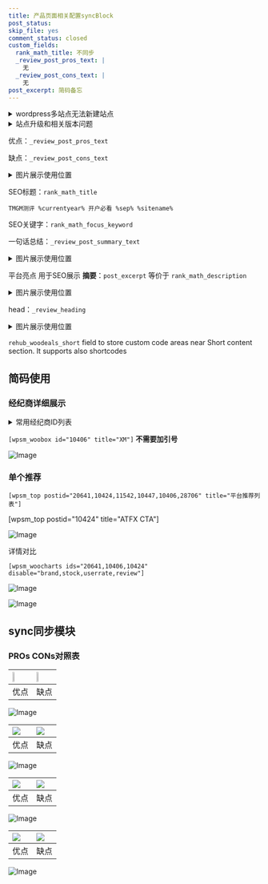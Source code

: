 ```yaml
---
title: 产品页面相关配置syncBlock
post_status: 
skip_file: yes
comment_status: closed
custom_fields:
  rank_math_title: 不同步
  _review_post_pros_text: |
    无
  _review_post_cons_text: |
    无
post_excerpt: 简码备忘
---
```

<details><summary>wordpress多站点无法新建站点</summary>

<li>和报错需要清理cookies一样的原因</li>
<li>wp-config.php里面<code>define( 'SUBDOMAIN_INSTALL', false );//子域名安装</code></li>
<li>新建子站点是用<code>define( 'SUBDOMAIN_INSTALL', true);//子域名安装</code> 完成以后，改成<code>false</code></li>
</details>

<details><summary>站点升级和相关版本问题</summary>

<p>wordpress：5.9.9
woocommerce：7.5.1
出现问题的地方：主题选项里面>><strong>Product layout >>compact style</strong></p>
<p>如何出现没有用过的字段 导致无法保存。先导出配置 然后进行修改，后面再次恢复即可。</p>
<p>出现部分字段无法显示时，需要返回默认布局后，对产品进行保存就好了。</p>
<p></p>
</details>

优点：`_review_post_pros_text`

缺点：`_review_post_cons_text`

<details><summary>图片展示使用位置</summary>

<img src="https://prod-files-secure.s3.us-west-2.amazonaws.com/39ed1227-6d7d-4570-be36-9ccd4a2c4241/f51d3d83-55d4-4bdf-9604-f37ec77ab556/Untitled.png?X-Amz-Algorithm=AWS4-HMAC-SHA256&X-Amz-Content-Sha256=UNSIGNED-PAYLOAD&X-Amz-Credential=ASIAZI2LB466UOZI6JFT%2F20250410%2Fus-west-2%2Fs3%2Faws4_request&X-Amz-Date=20250410T105521Z&X-Amz-Expires=3600&X-Amz-Security-Token=IQoJb3JpZ2luX2VjECsaCXVzLXdlc3QtMiJHMEUCIQCgByliLezkRT3XenwxWpDZ1OBD5i02WzWAPsjKY7wj9wIgHgpan6NjTEvyG0wfHjUpVrwRyi%2FoB2mkPpDmVsb0GQEqiAQIpP%2F%2F%2F%2F%2F%2F%2F%2F%2F%2FARAAGgw2Mzc0MjMxODM4MDUiDHMtg4F9Ws6BXdtL8CrcAzxpDyr5cnfayyDLdlcSgIcrwP0jI3wpoldYtRrljB3pIbHmPuHaczE3mOM%2BS91b1yxw1lI52YO9TmLHrYOqz8T7PjgVARTKX2hTxcd7bAAXvjvVrS9jb9OiRd7zTPyVeJ%2FthIhY4hnIigSATm6xp9Ru6kCyvbABKorJyBBiLUQXxyvVk92z4JExkcwLgzBgL52ubBPVdix%2FMGXY4vZ3SL%2Ftyj5tGgUvrgvqhc7ETK%2Bc5VPKAQAKz5QcrhG%2FrdPoMXD2KLZJqVQ6QgxD6CZDwfpYpN34rXY80FiWfD2bKN650NzwFZVevZMem%2FdbTxTLDivgKyVDTHbCCyRd3fKOi3ADA0%2Bfx1uGpPQL4QSqQ1Ig0p8S%2FW3fqOIt4y5BckFPP4VUOuQ7iQ1cUxMKXqhSjAfyl5G0vS3Hadsf5nV4CBTNuXei%2BG2F17txMfYbMIdFMFLuO86xZNygSSbuaxCg0rcp4fquAbxyVkT%2BOOG%2BeZt1mXiLxv5DJoxQdFF4v56AtWJmkBEiowiD6JEorP9scFQ69E6p2F8t7YE92NJ2OdG5ShturbkzWwve5qhCo3HZpfXlU5ztMNJuSbugkwyvgSUxgBRdmDsM5itVv0GMh%2FvuESWgSbZh1MxL1l1NMJW83r8GOqUBGm%2FnVVzYpzoM3ETuqctvUfnfZwFRnB%2F629%2FywMN5cwfM0Ep7Mflcx%2FmPcLIkTLUrpQ0lCMqkQKt3Dspi2WKpfJB077JvJIW4YzFPEiSywQUb0iI8JHfEyDx2u%2F%2B1iGRO5s8RZdw%2FB7VP2GKofF1HTtMGis7Ea9la0wkZDQJP9MVz1F7GLUH07jNNZuIPoM3whPxT8T4dWLaMfV9mrg7eUrUDZtCH&X-Amz-Signature=adf327be32b1b4906c35d6d46e530f9404c184ca33127508117504c4fabdc492&X-Amz-SignedHeaders=host&x-id=GetObject" alt="Image">
</details>

SEO标题：`rank_math_title`

`TMGM测评 %currentyear% 开户必看 %sep% %sitename%`

SEO关键字：`rank_math_focus_keyword`

一句话总结：`_review_post_summary_text`

<details><summary>图片展示使用位置</summary>

<img src="https://prod-files-secure.s3.us-west-2.amazonaws.com/39ed1227-6d7d-4570-be36-9ccd4a2c4241/4b96a922-296c-4f4e-8630-d1c870cbce01/Untitled.png?X-Amz-Algorithm=AWS4-HMAC-SHA256&X-Amz-Content-Sha256=UNSIGNED-PAYLOAD&X-Amz-Credential=ASIAZI2LB4666G7P44NA%2F20250410%2Fus-west-2%2Fs3%2Faws4_request&X-Amz-Date=20250410T105522Z&X-Amz-Expires=3600&X-Amz-Security-Token=IQoJb3JpZ2luX2VjECsaCXVzLXdlc3QtMiJHMEUCIQCd9fgV6VjJpYVx2PYSm9P%2BMX5B%2FNgnQiG7QzOe2F9aAAIgDr0ZW1l%2BIKbcZhMkjE%2BAlCpz3ojoPsEKzbMq4FeUIzYqiAQIpP%2F%2F%2F%2F%2F%2F%2F%2F%2F%2FARAAGgw2Mzc0MjMxODM4MDUiDI2gvBIvKwKXtbU4NSrcA21TSEMyqPXDBg0N6TvtdaSoC6mi7Agb46fnzmsioCzizRTaD5xp6jXm0%2BxGGb05gCVn9tKsnin4d5zEOlT20efiByTVGdg1hlj%2F91jKo%2BqGe39xHrMFAHySqv69SgYeYRAUB%2Boigd66GTVoAjMNHpqRGFp99A%2FiAL01E7mg5o339f5%2BQsSmrjGzKIpvyXNqLeVfJC0HR%2FrFz9MAXcQyFfX%2BnVUuqgvoDVxTm3YFs0D9OWW0NpX39uhXL04cGVqC%2FhB2BpM%2Bbp5fWZvWKAapU%2F84dQI1hkN%2FMexDDmtt5kWEZsyp5dSXdQOTGLl8pMm5hDc5Qgjg%2FsOQVu4NrWxUsNIE8Sw2CEg3rQflOWD2jL6878%2BcJkIZearLxbsiN53mr1hP%2Brk9lBD5M7Su0x9aXRqZFUOeu3ICxbOk4ots0rrZ8Jdon5WCbiberQjgOeRapO55x1L8Rh3UvOamELpXk99K7BLjtnfeiuL%2FBm058Ngk20qa3fW4WNhhaKhrx9V9bwepEpqJpMi%2F6c2OgLkCle40huwL0ckEpulrn1pGH3xHPDv2TX6ZCu3Qxral9uinMqPAZf5oaGUOvQvZ2zcb9sIdb5coVAbz%2FE3x3nxH7hpNQRIi9OTYNOMvs%2FOKMP673r8GOqUBYstP9IhKrCmhMYhuWDCwpQ%2F5DeL6eTloK1pqgKOpvJidEIcwQqufejtVdkm6iZrzJSh0Xml%2F8Vh5n6hW%2FVWUV9UmqcGJqxqxYsvt1yckxsRlzmZm0RFvtmlHfN9w%2BiDQ%2FzUnJnqtBMA59v68c6UKrvPtPmkqds4cKNVHoB8ojHG7ayKIfuGwg%2Bw8aQefFg6WVI%2BvusmajJmF%2BGKnOCojCvNFE723&X-Amz-Signature=cd7d6a46afa3836988989ca5b294040fd6ef7cecd8eda37a33f2e31b917b9ac7&X-Amz-SignedHeaders=host&x-id=GetObject" alt="Image">
</details>

平台亮点 用于SEO展示 **摘要**：`post_excerpt`  等价于 `rank_math_description`

<details><summary>图片展示使用位置</summary>

<img src="https://prod-files-secure.s3.us-west-2.amazonaws.com/39ed1227-6d7d-4570-be36-9ccd4a2c4241/1ee11f63-b60a-4dfe-a7a7-d58ff23b5d88/Untitled.png?X-Amz-Algorithm=AWS4-HMAC-SHA256&X-Amz-Content-Sha256=UNSIGNED-PAYLOAD&X-Amz-Credential=ASIAZI2LB466TQ3Y6YKF%2F20250410%2Fus-west-2%2Fs3%2Faws4_request&X-Amz-Date=20250410T105523Z&X-Amz-Expires=3600&X-Amz-Security-Token=IQoJb3JpZ2luX2VjECsaCXVzLXdlc3QtMiJHMEUCIQDZ1ig0tB4kP4aGSnJW3%2Bl880Yjzf2V88ShDDg3cyqN2AIgV%2FcGCaSG8XhMbKKWiJ2nSzwCXphdk0tMW7bVbAwW8tcqiAQIpP%2F%2F%2F%2F%2F%2F%2F%2F%2F%2FARAAGgw2Mzc0MjMxODM4MDUiDCgkAFITFcvQwiBnGircA0pSOWC%2Bl0aJ5Fl0jMShTwt50uirwfZRfyrw1pqSFrGqNjLRhGupvz5eqbfH78WcBdtDTnjy%2FMg5KNqjfsnkyNB77yod%2FO2AQBelLSTCihWFao0Lm042W%2FRuRPH6IDiAJ8fBU0637inB7YFrL51G0buFNDbgQ8k4Jo0dSlF%2Brk9O9Ks0FPCis7yOSf3h7nCXZiATg6hskn8Ou2ryoOxeJveuj7UJow%2F0rGPUJHN39023F8kd1VWk5CABTzfOVI4YUQIrKQlhx0f%2BCoYLzc%2FydAgCqsNrSDawWqzVvcC1hahSz6bBYHh0LV%2BV9L%2FOCgWR8cuBdYgeu12RgjM6%2Bp15IbaDCSVLIANEoouCEDfY89i85hIaFlreAKw9qSvDRsc1kvd2ON00KxmINs9QH5uKsTjdSSsa9%2FzDqF2Ddcob2THeLBTMP7mnZ3HD505xyWhty3kj0qMzLJhwPpIPp4CokY9LhDtwdpctCKnaCXsbq05p8kZFdSHgBEcXPdbD38yhT1QV9aIA%2BpIEC0LIN4tu1sf6fi6Wd4EyIsj9KVd95C2JIWJenNVSeuMRNcyf4Ft7LL%2B9JM8l%2B%2B3LsMQbS%2FtTTdCRnXbKnUsRMWNh%2FnLZVOzN84Sfhv6gxG3YBDp0MOG83r8GOqUBKFJI0LEAIfd91wBt3bP1ik%2FzVyRiEtjNCuNecg9%2BoWi2H5RREaSDfdK5ucMwcvCEeMZ%2BcOxgymjIGNygoQv3OnuvUgGOabgfTMdYu12PjbouQgjEoDEl5ySGUcDz658hLfkYaEsQkIv9dInnqGti2DaL%2Bihx927idkaiYJ7Cyb8pQEryymT5oZfWzJ1LB8izVaB47S5FOjkICMqJO6y%2BvHrrW5BI&X-Amz-Signature=16d8a5feab1fb0aa893b28a6a1f68bf7ac9b6d8492f750e580cbb3663780ced2&X-Amz-SignedHeaders=host&x-id=GetObject" alt="Image">
<img src="https://prod-files-secure.s3.us-west-2.amazonaws.com/39ed1227-6d7d-4570-be36-9ccd4a2c4241/ad4118b5-78d8-4fbe-801e-3b29b5d99c01/Untitled.png?X-Amz-Algorithm=AWS4-HMAC-SHA256&X-Amz-Content-Sha256=UNSIGNED-PAYLOAD&X-Amz-Credential=ASIAZI2LB466TQ3Y6YKF%2F20250410%2Fus-west-2%2Fs3%2Faws4_request&X-Amz-Date=20250410T105523Z&X-Amz-Expires=3600&X-Amz-Security-Token=IQoJb3JpZ2luX2VjECsaCXVzLXdlc3QtMiJHMEUCIQDZ1ig0tB4kP4aGSnJW3%2Bl880Yjzf2V88ShDDg3cyqN2AIgV%2FcGCaSG8XhMbKKWiJ2nSzwCXphdk0tMW7bVbAwW8tcqiAQIpP%2F%2F%2F%2F%2F%2F%2F%2F%2F%2FARAAGgw2Mzc0MjMxODM4MDUiDCgkAFITFcvQwiBnGircA0pSOWC%2Bl0aJ5Fl0jMShTwt50uirwfZRfyrw1pqSFrGqNjLRhGupvz5eqbfH78WcBdtDTnjy%2FMg5KNqjfsnkyNB77yod%2FO2AQBelLSTCihWFao0Lm042W%2FRuRPH6IDiAJ8fBU0637inB7YFrL51G0buFNDbgQ8k4Jo0dSlF%2Brk9O9Ks0FPCis7yOSf3h7nCXZiATg6hskn8Ou2ryoOxeJveuj7UJow%2F0rGPUJHN39023F8kd1VWk5CABTzfOVI4YUQIrKQlhx0f%2BCoYLzc%2FydAgCqsNrSDawWqzVvcC1hahSz6bBYHh0LV%2BV9L%2FOCgWR8cuBdYgeu12RgjM6%2Bp15IbaDCSVLIANEoouCEDfY89i85hIaFlreAKw9qSvDRsc1kvd2ON00KxmINs9QH5uKsTjdSSsa9%2FzDqF2Ddcob2THeLBTMP7mnZ3HD505xyWhty3kj0qMzLJhwPpIPp4CokY9LhDtwdpctCKnaCXsbq05p8kZFdSHgBEcXPdbD38yhT1QV9aIA%2BpIEC0LIN4tu1sf6fi6Wd4EyIsj9KVd95C2JIWJenNVSeuMRNcyf4Ft7LL%2B9JM8l%2B%2B3LsMQbS%2FtTTdCRnXbKnUsRMWNh%2FnLZVOzN84Sfhv6gxG3YBDp0MOG83r8GOqUBKFJI0LEAIfd91wBt3bP1ik%2FzVyRiEtjNCuNecg9%2BoWi2H5RREaSDfdK5ucMwcvCEeMZ%2BcOxgymjIGNygoQv3OnuvUgGOabgfTMdYu12PjbouQgjEoDEl5ySGUcDz658hLfkYaEsQkIv9dInnqGti2DaL%2Bihx927idkaiYJ7Cyb8pQEryymT5oZfWzJ1LB8izVaB47S5FOjkICMqJO6y%2BvHrrW5BI&X-Amz-Signature=04b4ff9d9c3c6ef8ce6fd13367292d26cf9875b4f1f8e84a9ed80a3c118a289b&X-Amz-SignedHeaders=host&x-id=GetObject" alt="Image">
<img src="https://prod-files-secure.s3.us-west-2.amazonaws.com/39ed1227-6d7d-4570-be36-9ccd4a2c4241/a38cf7c9-a79c-4b64-9e94-13589fe0758b/Untitled.png?X-Amz-Algorithm=AWS4-HMAC-SHA256&X-Amz-Content-Sha256=UNSIGNED-PAYLOAD&X-Amz-Credential=ASIAZI2LB466TQ3Y6YKF%2F20250410%2Fus-west-2%2Fs3%2Faws4_request&X-Amz-Date=20250410T105523Z&X-Amz-Expires=3600&X-Amz-Security-Token=IQoJb3JpZ2luX2VjECsaCXVzLXdlc3QtMiJHMEUCIQDZ1ig0tB4kP4aGSnJW3%2Bl880Yjzf2V88ShDDg3cyqN2AIgV%2FcGCaSG8XhMbKKWiJ2nSzwCXphdk0tMW7bVbAwW8tcqiAQIpP%2F%2F%2F%2F%2F%2F%2F%2F%2F%2FARAAGgw2Mzc0MjMxODM4MDUiDCgkAFITFcvQwiBnGircA0pSOWC%2Bl0aJ5Fl0jMShTwt50uirwfZRfyrw1pqSFrGqNjLRhGupvz5eqbfH78WcBdtDTnjy%2FMg5KNqjfsnkyNB77yod%2FO2AQBelLSTCihWFao0Lm042W%2FRuRPH6IDiAJ8fBU0637inB7YFrL51G0buFNDbgQ8k4Jo0dSlF%2Brk9O9Ks0FPCis7yOSf3h7nCXZiATg6hskn8Ou2ryoOxeJveuj7UJow%2F0rGPUJHN39023F8kd1VWk5CABTzfOVI4YUQIrKQlhx0f%2BCoYLzc%2FydAgCqsNrSDawWqzVvcC1hahSz6bBYHh0LV%2BV9L%2FOCgWR8cuBdYgeu12RgjM6%2Bp15IbaDCSVLIANEoouCEDfY89i85hIaFlreAKw9qSvDRsc1kvd2ON00KxmINs9QH5uKsTjdSSsa9%2FzDqF2Ddcob2THeLBTMP7mnZ3HD505xyWhty3kj0qMzLJhwPpIPp4CokY9LhDtwdpctCKnaCXsbq05p8kZFdSHgBEcXPdbD38yhT1QV9aIA%2BpIEC0LIN4tu1sf6fi6Wd4EyIsj9KVd95C2JIWJenNVSeuMRNcyf4Ft7LL%2B9JM8l%2B%2B3LsMQbS%2FtTTdCRnXbKnUsRMWNh%2FnLZVOzN84Sfhv6gxG3YBDp0MOG83r8GOqUBKFJI0LEAIfd91wBt3bP1ik%2FzVyRiEtjNCuNecg9%2BoWi2H5RREaSDfdK5ucMwcvCEeMZ%2BcOxgymjIGNygoQv3OnuvUgGOabgfTMdYu12PjbouQgjEoDEl5ySGUcDz658hLfkYaEsQkIv9dInnqGti2DaL%2Bihx927idkaiYJ7Cyb8pQEryymT5oZfWzJ1LB8izVaB47S5FOjkICMqJO6y%2BvHrrW5BI&X-Amz-Signature=22971f5077c2e52b4f046bcc6f270effbebe76eefe94c6422526655c9d5a4dcf&X-Amz-SignedHeaders=host&x-id=GetObject" alt="Image">
<img src="https://prod-files-secure.s3.us-west-2.amazonaws.com/39ed1227-6d7d-4570-be36-9ccd4a2c4241/7da6fc1e-d2ac-42ae-8c75-cb5749aa18f6/Untitled.png?X-Amz-Algorithm=AWS4-HMAC-SHA256&X-Amz-Content-Sha256=UNSIGNED-PAYLOAD&X-Amz-Credential=ASIAZI2LB466TQ3Y6YKF%2F20250410%2Fus-west-2%2Fs3%2Faws4_request&X-Amz-Date=20250410T105523Z&X-Amz-Expires=3600&X-Amz-Security-Token=IQoJb3JpZ2luX2VjECsaCXVzLXdlc3QtMiJHMEUCIQDZ1ig0tB4kP4aGSnJW3%2Bl880Yjzf2V88ShDDg3cyqN2AIgV%2FcGCaSG8XhMbKKWiJ2nSzwCXphdk0tMW7bVbAwW8tcqiAQIpP%2F%2F%2F%2F%2F%2F%2F%2F%2F%2FARAAGgw2Mzc0MjMxODM4MDUiDCgkAFITFcvQwiBnGircA0pSOWC%2Bl0aJ5Fl0jMShTwt50uirwfZRfyrw1pqSFrGqNjLRhGupvz5eqbfH78WcBdtDTnjy%2FMg5KNqjfsnkyNB77yod%2FO2AQBelLSTCihWFao0Lm042W%2FRuRPH6IDiAJ8fBU0637inB7YFrL51G0buFNDbgQ8k4Jo0dSlF%2Brk9O9Ks0FPCis7yOSf3h7nCXZiATg6hskn8Ou2ryoOxeJveuj7UJow%2F0rGPUJHN39023F8kd1VWk5CABTzfOVI4YUQIrKQlhx0f%2BCoYLzc%2FydAgCqsNrSDawWqzVvcC1hahSz6bBYHh0LV%2BV9L%2FOCgWR8cuBdYgeu12RgjM6%2Bp15IbaDCSVLIANEoouCEDfY89i85hIaFlreAKw9qSvDRsc1kvd2ON00KxmINs9QH5uKsTjdSSsa9%2FzDqF2Ddcob2THeLBTMP7mnZ3HD505xyWhty3kj0qMzLJhwPpIPp4CokY9LhDtwdpctCKnaCXsbq05p8kZFdSHgBEcXPdbD38yhT1QV9aIA%2BpIEC0LIN4tu1sf6fi6Wd4EyIsj9KVd95C2JIWJenNVSeuMRNcyf4Ft7LL%2B9JM8l%2B%2B3LsMQbS%2FtTTdCRnXbKnUsRMWNh%2FnLZVOzN84Sfhv6gxG3YBDp0MOG83r8GOqUBKFJI0LEAIfd91wBt3bP1ik%2FzVyRiEtjNCuNecg9%2BoWi2H5RREaSDfdK5ucMwcvCEeMZ%2BcOxgymjIGNygoQv3OnuvUgGOabgfTMdYu12PjbouQgjEoDEl5ySGUcDz658hLfkYaEsQkIv9dInnqGti2DaL%2Bihx927idkaiYJ7Cyb8pQEryymT5oZfWzJ1LB8izVaB47S5FOjkICMqJO6y%2BvHrrW5BI&X-Amz-Signature=9adb0dcf4c4cd3c61486013b4ea55e87e23b79f4b6cded9cb2e189199f88618a&X-Amz-SignedHeaders=host&x-id=GetObject" alt="Image">
<img src="https://prod-files-secure.s3.us-west-2.amazonaws.com/39ed1227-6d7d-4570-be36-9ccd4a2c4241/7e97f40a-eaee-47f5-b2f9-475f96808fa7/Untitled.png?X-Amz-Algorithm=AWS4-HMAC-SHA256&X-Amz-Content-Sha256=UNSIGNED-PAYLOAD&X-Amz-Credential=ASIAZI2LB466TQ3Y6YKF%2F20250410%2Fus-west-2%2Fs3%2Faws4_request&X-Amz-Date=20250410T105523Z&X-Amz-Expires=3600&X-Amz-Security-Token=IQoJb3JpZ2luX2VjECsaCXVzLXdlc3QtMiJHMEUCIQDZ1ig0tB4kP4aGSnJW3%2Bl880Yjzf2V88ShDDg3cyqN2AIgV%2FcGCaSG8XhMbKKWiJ2nSzwCXphdk0tMW7bVbAwW8tcqiAQIpP%2F%2F%2F%2F%2F%2F%2F%2F%2F%2FARAAGgw2Mzc0MjMxODM4MDUiDCgkAFITFcvQwiBnGircA0pSOWC%2Bl0aJ5Fl0jMShTwt50uirwfZRfyrw1pqSFrGqNjLRhGupvz5eqbfH78WcBdtDTnjy%2FMg5KNqjfsnkyNB77yod%2FO2AQBelLSTCihWFao0Lm042W%2FRuRPH6IDiAJ8fBU0637inB7YFrL51G0buFNDbgQ8k4Jo0dSlF%2Brk9O9Ks0FPCis7yOSf3h7nCXZiATg6hskn8Ou2ryoOxeJveuj7UJow%2F0rGPUJHN39023F8kd1VWk5CABTzfOVI4YUQIrKQlhx0f%2BCoYLzc%2FydAgCqsNrSDawWqzVvcC1hahSz6bBYHh0LV%2BV9L%2FOCgWR8cuBdYgeu12RgjM6%2Bp15IbaDCSVLIANEoouCEDfY89i85hIaFlreAKw9qSvDRsc1kvd2ON00KxmINs9QH5uKsTjdSSsa9%2FzDqF2Ddcob2THeLBTMP7mnZ3HD505xyWhty3kj0qMzLJhwPpIPp4CokY9LhDtwdpctCKnaCXsbq05p8kZFdSHgBEcXPdbD38yhT1QV9aIA%2BpIEC0LIN4tu1sf6fi6Wd4EyIsj9KVd95C2JIWJenNVSeuMRNcyf4Ft7LL%2B9JM8l%2B%2B3LsMQbS%2FtTTdCRnXbKnUsRMWNh%2FnLZVOzN84Sfhv6gxG3YBDp0MOG83r8GOqUBKFJI0LEAIfd91wBt3bP1ik%2FzVyRiEtjNCuNecg9%2BoWi2H5RREaSDfdK5ucMwcvCEeMZ%2BcOxgymjIGNygoQv3OnuvUgGOabgfTMdYu12PjbouQgjEoDEl5ySGUcDz658hLfkYaEsQkIv9dInnqGti2DaL%2Bihx927idkaiYJ7Cyb8pQEryymT5oZfWzJ1LB8izVaB47S5FOjkICMqJO6y%2BvHrrW5BI&X-Amz-Signature=000d481b97b95919a75a10dded32fef04a6484c4a10f59b66c3cb33f7e830a86&X-Amz-SignedHeaders=host&x-id=GetObject" alt="Image">
</details>

head：`_review_heading`

<details><summary>图片展示使用位置</summary>

<img src="https://prod-files-secure.s3.us-west-2.amazonaws.com/39ed1227-6d7d-4570-be36-9ccd4a2c4241/3a4650ad-9887-415c-889a-edd51fa54f27/Untitled.png?X-Amz-Algorithm=AWS4-HMAC-SHA256&X-Amz-Content-Sha256=UNSIGNED-PAYLOAD&X-Amz-Credential=ASIAZI2LB4664GNIIYDM%2F20250410%2Fus-west-2%2Fs3%2Faws4_request&X-Amz-Date=20250410T105526Z&X-Amz-Expires=3600&X-Amz-Security-Token=IQoJb3JpZ2luX2VjECsaCXVzLXdlc3QtMiJIMEYCIQDyaaaMhgX4s%2BFEEdLBWecLbo2Mo32IO7B3ikd3vm9ITwIhAK51d2JFsKSXsjzPsaEqtyW0X3O4lArfvCd6u8GEqUIBKogECKT%2F%2F%2F%2F%2F%2F%2F%2F%2F%2FwEQABoMNjM3NDIzMTgzODA1Igy0XiDujDPqnyYN%2FsMq3AOy8B0TSsxPOatuP2keV5gGCiy3cOQgLPlft6TioB17rtrs5zSNw1fG4tjM83%2FT6D8v84k2EhKhq8fjjn2U0m7WKmVXS6i2cDJKImF76eeBCk3MZAJyUOsSJTDl0OYQWzO0FYqTmzsodaezcbTl4lmQ3ty3ddfAWco3Ks%2F3YOGSHeZcA8Y7%2FvKWyQIz90c75AEA919KwqczNAVMpF%2FIBCO1DrNswtPNIeReA3X1RA63U%2BJP4jhmrRkyHtvY7zUkuKXh5Nwx0z8J0oKtPdj2SxPClxfrvHY9TQkvWr4wDm7mdk0KJlphJnK%2F3OP6MCP%2BhAGYaAmenTe5D5ljSxxNpkVHmA9w5AZgyPy7UJWbfVLVCTZ6m1V5QuV3VCLvfBaGMI8c2VXFi%2B3vRYzHeVmI8xzDGX%2Ft3rcw%2Fcso3dyZjNi44kCWraPruBcnmJxLCtmGCXcyoLO%2FRDM%2BwEI2zQqsGpwcmc%2BLkSnsdm2w35Hkf0sXXmImDUlquY3FeW%2FpkV21dHOMQmjO%2BF%2BCz9yrqys5%2F3n3zuAB2lzEYL8YyaqAjN2XPb36d5NZyVtAqbMgJG%2FdJsS8XgowpN8%2F3ObDktclhd9%2F0IfT6HxOqyYMa77um9i8fQ33n9sUg8JspM6eIzCSvN6%2FBjqkAWBYA7Q5aqyb96X3ZCkgHCyruH8zWeZfHfRNTH%2B8%2FpABcenKYpvC6EtUep3%2FcMvBGc5qpO039yAPOSHkPburtJEQnXQMnY3zGSgpu%2FwAYnDBa01umSZ7W0qXrr74voL%2B9C0Kr5HNMRQoEwhEeBuJKNGilTaB%2BLJWCZNW%2BQLl6AnUVR2QsojTVL03Mnabi1iqjwEKJtA3YQDbvB09d3qo0cmWO0do&X-Amz-Signature=3032907e72a51c0ca1641e81e31bc631a8c9a1f712a068c88572da81549d4f1f&X-Amz-SignedHeaders=host&x-id=GetObject" alt="Image">
</details>

`rehub_woodeals_short`	field to store custom code areas near Short content section. It supports also shortcodes



## 简码使用

### 经纪商详细展示

<details><summary>常用经纪商ID列表</summary>

<pre><code class="php">嘉盛 ===> 20641  [wpsm_woobox id="20641" title="嘉盛"]
易信easymarkets ===> 11542  [wpsm_woobox id="11542" title="易信easymarkets"]
ATFX外汇 ===> 10424  [wpsm_woobox id="10424" title="ATFX"]
XM ===> 10406  [wpsm_woobox id="10406" title="XM"]
TMGM ===> 29622  [wpsm_woobox id="29622" title="TMGM"]
HYCM ===> 10447  [wpsm_woobox id="10447" title="HYCM"]
fpmarkets澳福外汇 ===> 20639  [wpsm_woobox id="20639" title="fpmarkets澳福外汇"]</code></pre>
</details>

`[wpsm_woobox id="10406" title="XM"]` **不需要加引号**

![Image](https://prod-files-secure.s3.us-west-2.amazonaws.com/39ed1227-6d7d-4570-be36-9ccd4a2c4241/4f898f9d-0fa7-4e43-acd3-ac6bc7be575a/Untitled.png?X-Amz-Algorithm=AWS4-HMAC-SHA256&X-Amz-Content-Sha256=UNSIGNED-PAYLOAD&X-Amz-Credential=ASIAZI2LB466WOIPHO7A%2F20250410%2Fus-west-2%2Fs3%2Faws4_request&X-Amz-Date=20250410T105520Z&X-Amz-Expires=3600&X-Amz-Security-Token=IQoJb3JpZ2luX2VjECsaCXVzLXdlc3QtMiJHMEUCIBEJ%2BEG0GheGMfcZFBmQZRiliJhQd60PPZ2JIIOzCQi0AiEAmYSy%2FI48XJvOePZAAx7AyxqJBDhGYP2xNSinGO779WwqiAQIpP%2F%2F%2F%2F%2F%2F%2F%2F%2F%2FARAAGgw2Mzc0MjMxODM4MDUiDBGvDkvyQw8%2BNvC%2BeCrcAzAXdpHIpOcq6R3pai28AAGy1dCZyPLS3%2BgcQMUH4P42M3V%2F6vyAeHGL3Wujrm1hJP5%2Bj4yOqV6rD6CcBZ%2FDM9H%2BCpXjXVGd%2Bg2zB2KMwehgyXdqvXy7OIu8Bk0T%2BkDQ7MGJMKhXWrz61wjkkduiI%2Fig52ccwT7sxg22u4dXFTahAg3%2BXhn58pGpp2gNd1Ph97o0NsHn0Ebq1Q8Dtd8bKDqBA4HwgFlajw5Jc4uplBtq3dKliOSAzWCUqXkWheK5I9ErbbP2JKQO9GNQIMLh9iLaIEVSuzt1ky05WSpI26TTsv3PQyTC8h%2FTBG0eR2CQYiZILlfD14GJ8jmHN9JtJck%2FP%2FOC5ffZdVKwmyq%2FP9vxXOa7m%2BK5jAw6JFS84t0HVz2QZPNh7zaS4cXA64HzmMFK8OS705b5Ge1WsqYTy%2B1FsExQOueFV0ffBN2MuLLMdC5rojWt9dMGBRZHl3JTVpHOag1eHfbVgiYlofhNHQVtN7ppi3w3SZL7q3fTNdPJ0FtAwrVPDdnZ8tD94JtTL%2FHHaFsGcELVn9DsH8psdY6m1ulKKm98GapT2N8DQxSHbnnB2sihDxsodSpqFid%2BgRmcEvJlKL5L19t7CcijS5zVkYnSoky6ws%2FKSlAeMJK83r8GOqUBt1VEGfjngYyzE9BdDO%2BbPYOx9ivwff4dLrmMFAQjwil3NaF9oI334a8w3MqCgfykdyWx%2BtKD9Ie4BhcWYb9ASUgRQ7T4pxu7%2B6HEBCT3yDbwib%2BLI6C9ZuiXYf0D6LXWk9P%2BdvNH3p8ki3EL8VHqOKcySdE2ZeBEGhg8mLfOQpwYLUBPBZRwcoI3LnLJU6p5VhoZTgw1VEZlP9Uk9b6FTNUyQJX8&X-Amz-Signature=c9fd7235ecba5026b1e5acfce1eb94e1ddd0060c036b4ca7049ac60a28e56861&X-Amz-SignedHeaders=host&x-id=GetObject)

### 单个推荐
`[wpsm_top postid="20641,10424,11542,10447,10406,28706" title="平台推荐列表"]`

[wpsm_top postid="10424" title="ATFX CTA"]

![Image](https://prod-files-secure.s3.us-west-2.amazonaws.com/39ed1227-6d7d-4570-be36-9ccd4a2c4241/5ac620dc-51a8-48b6-b55d-91f47299193c/Untitled.png?X-Amz-Algorithm=AWS4-HMAC-SHA256&X-Amz-Content-Sha256=UNSIGNED-PAYLOAD&X-Amz-Credential=ASIAZI2LB466WOIPHO7A%2F20250410%2Fus-west-2%2Fs3%2Faws4_request&X-Amz-Date=20250410T105520Z&X-Amz-Expires=3600&X-Amz-Security-Token=IQoJb3JpZ2luX2VjECsaCXVzLXdlc3QtMiJHMEUCIBEJ%2BEG0GheGMfcZFBmQZRiliJhQd60PPZ2JIIOzCQi0AiEAmYSy%2FI48XJvOePZAAx7AyxqJBDhGYP2xNSinGO779WwqiAQIpP%2F%2F%2F%2F%2F%2F%2F%2F%2F%2FARAAGgw2Mzc0MjMxODM4MDUiDBGvDkvyQw8%2BNvC%2BeCrcAzAXdpHIpOcq6R3pai28AAGy1dCZyPLS3%2BgcQMUH4P42M3V%2F6vyAeHGL3Wujrm1hJP5%2Bj4yOqV6rD6CcBZ%2FDM9H%2BCpXjXVGd%2Bg2zB2KMwehgyXdqvXy7OIu8Bk0T%2BkDQ7MGJMKhXWrz61wjkkduiI%2Fig52ccwT7sxg22u4dXFTahAg3%2BXhn58pGpp2gNd1Ph97o0NsHn0Ebq1Q8Dtd8bKDqBA4HwgFlajw5Jc4uplBtq3dKliOSAzWCUqXkWheK5I9ErbbP2JKQO9GNQIMLh9iLaIEVSuzt1ky05WSpI26TTsv3PQyTC8h%2FTBG0eR2CQYiZILlfD14GJ8jmHN9JtJck%2FP%2FOC5ffZdVKwmyq%2FP9vxXOa7m%2BK5jAw6JFS84t0HVz2QZPNh7zaS4cXA64HzmMFK8OS705b5Ge1WsqYTy%2B1FsExQOueFV0ffBN2MuLLMdC5rojWt9dMGBRZHl3JTVpHOag1eHfbVgiYlofhNHQVtN7ppi3w3SZL7q3fTNdPJ0FtAwrVPDdnZ8tD94JtTL%2FHHaFsGcELVn9DsH8psdY6m1ulKKm98GapT2N8DQxSHbnnB2sihDxsodSpqFid%2BgRmcEvJlKL5L19t7CcijS5zVkYnSoky6ws%2FKSlAeMJK83r8GOqUBt1VEGfjngYyzE9BdDO%2BbPYOx9ivwff4dLrmMFAQjwil3NaF9oI334a8w3MqCgfykdyWx%2BtKD9Ie4BhcWYb9ASUgRQ7T4pxu7%2B6HEBCT3yDbwib%2BLI6C9ZuiXYf0D6LXWk9P%2BdvNH3p8ki3EL8VHqOKcySdE2ZeBEGhg8mLfOQpwYLUBPBZRwcoI3LnLJU6p5VhoZTgw1VEZlP9Uk9b6FTNUyQJX8&X-Amz-Signature=5fb8ebb9ab576aa8b50da93befad2af53cd56d8b28fc806ce20f19ddb523f982&X-Amz-SignedHeaders=host&x-id=GetObject)

详情对比

`[wpsm_woocharts ids="20641,10406,10424" disable="brand,stock,userrate,review"]`

![Image](https://prod-files-secure.s3.us-west-2.amazonaws.com/39ed1227-6d7d-4570-be36-9ccd4a2c4241/bf3ba45f-b9f3-4295-8aef-b4a495fd25f4/Untitled.png?X-Amz-Algorithm=AWS4-HMAC-SHA256&X-Amz-Content-Sha256=UNSIGNED-PAYLOAD&X-Amz-Credential=ASIAZI2LB466WOIPHO7A%2F20250410%2Fus-west-2%2Fs3%2Faws4_request&X-Amz-Date=20250410T105520Z&X-Amz-Expires=3600&X-Amz-Security-Token=IQoJb3JpZ2luX2VjECsaCXVzLXdlc3QtMiJHMEUCIBEJ%2BEG0GheGMfcZFBmQZRiliJhQd60PPZ2JIIOzCQi0AiEAmYSy%2FI48XJvOePZAAx7AyxqJBDhGYP2xNSinGO779WwqiAQIpP%2F%2F%2F%2F%2F%2F%2F%2F%2F%2FARAAGgw2Mzc0MjMxODM4MDUiDBGvDkvyQw8%2BNvC%2BeCrcAzAXdpHIpOcq6R3pai28AAGy1dCZyPLS3%2BgcQMUH4P42M3V%2F6vyAeHGL3Wujrm1hJP5%2Bj4yOqV6rD6CcBZ%2FDM9H%2BCpXjXVGd%2Bg2zB2KMwehgyXdqvXy7OIu8Bk0T%2BkDQ7MGJMKhXWrz61wjkkduiI%2Fig52ccwT7sxg22u4dXFTahAg3%2BXhn58pGpp2gNd1Ph97o0NsHn0Ebq1Q8Dtd8bKDqBA4HwgFlajw5Jc4uplBtq3dKliOSAzWCUqXkWheK5I9ErbbP2JKQO9GNQIMLh9iLaIEVSuzt1ky05WSpI26TTsv3PQyTC8h%2FTBG0eR2CQYiZILlfD14GJ8jmHN9JtJck%2FP%2FOC5ffZdVKwmyq%2FP9vxXOa7m%2BK5jAw6JFS84t0HVz2QZPNh7zaS4cXA64HzmMFK8OS705b5Ge1WsqYTy%2B1FsExQOueFV0ffBN2MuLLMdC5rojWt9dMGBRZHl3JTVpHOag1eHfbVgiYlofhNHQVtN7ppi3w3SZL7q3fTNdPJ0FtAwrVPDdnZ8tD94JtTL%2FHHaFsGcELVn9DsH8psdY6m1ulKKm98GapT2N8DQxSHbnnB2sihDxsodSpqFid%2BgRmcEvJlKL5L19t7CcijS5zVkYnSoky6ws%2FKSlAeMJK83r8GOqUBt1VEGfjngYyzE9BdDO%2BbPYOx9ivwff4dLrmMFAQjwil3NaF9oI334a8w3MqCgfykdyWx%2BtKD9Ie4BhcWYb9ASUgRQ7T4pxu7%2B6HEBCT3yDbwib%2BLI6C9ZuiXYf0D6LXWk9P%2BdvNH3p8ki3EL8VHqOKcySdE2ZeBEGhg8mLfOQpwYLUBPBZRwcoI3LnLJU6p5VhoZTgw1VEZlP9Uk9b6FTNUyQJX8&X-Amz-Signature=1ca2fa328e70f1667b27b6a955e0c766fd36dcceb6db24bb60049665a0b40ae5&X-Amz-SignedHeaders=host&x-id=GetObject)

![Image](https://prod-files-secure.s3.us-west-2.amazonaws.com/39ed1227-6d7d-4570-be36-9ccd4a2c4241/30bc56ef-f383-4b48-9768-2ebc9e436ec0/Untitled.png?X-Amz-Algorithm=AWS4-HMAC-SHA256&X-Amz-Content-Sha256=UNSIGNED-PAYLOAD&X-Amz-Credential=ASIAZI2LB466WOIPHO7A%2F20250410%2Fus-west-2%2Fs3%2Faws4_request&X-Amz-Date=20250410T105520Z&X-Amz-Expires=3600&X-Amz-Security-Token=IQoJb3JpZ2luX2VjECsaCXVzLXdlc3QtMiJHMEUCIBEJ%2BEG0GheGMfcZFBmQZRiliJhQd60PPZ2JIIOzCQi0AiEAmYSy%2FI48XJvOePZAAx7AyxqJBDhGYP2xNSinGO779WwqiAQIpP%2F%2F%2F%2F%2F%2F%2F%2F%2F%2FARAAGgw2Mzc0MjMxODM4MDUiDBGvDkvyQw8%2BNvC%2BeCrcAzAXdpHIpOcq6R3pai28AAGy1dCZyPLS3%2BgcQMUH4P42M3V%2F6vyAeHGL3Wujrm1hJP5%2Bj4yOqV6rD6CcBZ%2FDM9H%2BCpXjXVGd%2Bg2zB2KMwehgyXdqvXy7OIu8Bk0T%2BkDQ7MGJMKhXWrz61wjkkduiI%2Fig52ccwT7sxg22u4dXFTahAg3%2BXhn58pGpp2gNd1Ph97o0NsHn0Ebq1Q8Dtd8bKDqBA4HwgFlajw5Jc4uplBtq3dKliOSAzWCUqXkWheK5I9ErbbP2JKQO9GNQIMLh9iLaIEVSuzt1ky05WSpI26TTsv3PQyTC8h%2FTBG0eR2CQYiZILlfD14GJ8jmHN9JtJck%2FP%2FOC5ffZdVKwmyq%2FP9vxXOa7m%2BK5jAw6JFS84t0HVz2QZPNh7zaS4cXA64HzmMFK8OS705b5Ge1WsqYTy%2B1FsExQOueFV0ffBN2MuLLMdC5rojWt9dMGBRZHl3JTVpHOag1eHfbVgiYlofhNHQVtN7ppi3w3SZL7q3fTNdPJ0FtAwrVPDdnZ8tD94JtTL%2FHHaFsGcELVn9DsH8psdY6m1ulKKm98GapT2N8DQxSHbnnB2sihDxsodSpqFid%2BgRmcEvJlKL5L19t7CcijS5zVkYnSoky6ws%2FKSlAeMJK83r8GOqUBt1VEGfjngYyzE9BdDO%2BbPYOx9ivwff4dLrmMFAQjwil3NaF9oI334a8w3MqCgfykdyWx%2BtKD9Ie4BhcWYb9ASUgRQ7T4pxu7%2B6HEBCT3yDbwib%2BLI6C9ZuiXYf0D6LXWk9P%2BdvNH3p8ki3EL8VHqOKcySdE2ZeBEGhg8mLfOQpwYLUBPBZRwcoI3LnLJU6p5VhoZTgw1VEZlP9Uk9b6FTNUyQJX8&X-Amz-Signature=366c10357c8148fe26b702347bcc590c9caa6ef31250975bfacaefed42905766&X-Amz-SignedHeaders=host&x-id=GetObject)

## sync同步模块

### PROs CONs对照表

| <img src="https://cdn.ifttt.fun/gh/jarlin8/OSS@main/icons/customize/pros.svg" height="auto" width="37.3%"> | <img src="https://cdn.ifttt.fun/gh/jarlin8/OSS@main/icons/customize/cons.svg" height="auto" width="28.8%"> |
| :--- | :--- |
| 优点 | 缺点 |

![Image](https://prod-files-secure.s3.us-west-2.amazonaws.com/39ed1227-6d7d-4570-be36-9ccd4a2c4241/8742b755-dfb5-4004-9a5f-d6e561664bd8/Untitled.png?X-Amz-Algorithm=AWS4-HMAC-SHA256&X-Amz-Content-Sha256=UNSIGNED-PAYLOAD&X-Amz-Credential=ASIAZI2LB466WOIPHO7A%2F20250410%2Fus-west-2%2Fs3%2Faws4_request&X-Amz-Date=20250410T105520Z&X-Amz-Expires=3600&X-Amz-Security-Token=IQoJb3JpZ2luX2VjECsaCXVzLXdlc3QtMiJHMEUCIBEJ%2BEG0GheGMfcZFBmQZRiliJhQd60PPZ2JIIOzCQi0AiEAmYSy%2FI48XJvOePZAAx7AyxqJBDhGYP2xNSinGO779WwqiAQIpP%2F%2F%2F%2F%2F%2F%2F%2F%2F%2FARAAGgw2Mzc0MjMxODM4MDUiDBGvDkvyQw8%2BNvC%2BeCrcAzAXdpHIpOcq6R3pai28AAGy1dCZyPLS3%2BgcQMUH4P42M3V%2F6vyAeHGL3Wujrm1hJP5%2Bj4yOqV6rD6CcBZ%2FDM9H%2BCpXjXVGd%2Bg2zB2KMwehgyXdqvXy7OIu8Bk0T%2BkDQ7MGJMKhXWrz61wjkkduiI%2Fig52ccwT7sxg22u4dXFTahAg3%2BXhn58pGpp2gNd1Ph97o0NsHn0Ebq1Q8Dtd8bKDqBA4HwgFlajw5Jc4uplBtq3dKliOSAzWCUqXkWheK5I9ErbbP2JKQO9GNQIMLh9iLaIEVSuzt1ky05WSpI26TTsv3PQyTC8h%2FTBG0eR2CQYiZILlfD14GJ8jmHN9JtJck%2FP%2FOC5ffZdVKwmyq%2FP9vxXOa7m%2BK5jAw6JFS84t0HVz2QZPNh7zaS4cXA64HzmMFK8OS705b5Ge1WsqYTy%2B1FsExQOueFV0ffBN2MuLLMdC5rojWt9dMGBRZHl3JTVpHOag1eHfbVgiYlofhNHQVtN7ppi3w3SZL7q3fTNdPJ0FtAwrVPDdnZ8tD94JtTL%2FHHaFsGcELVn9DsH8psdY6m1ulKKm98GapT2N8DQxSHbnnB2sihDxsodSpqFid%2BgRmcEvJlKL5L19t7CcijS5zVkYnSoky6ws%2FKSlAeMJK83r8GOqUBt1VEGfjngYyzE9BdDO%2BbPYOx9ivwff4dLrmMFAQjwil3NaF9oI334a8w3MqCgfykdyWx%2BtKD9Ie4BhcWYb9ASUgRQ7T4pxu7%2B6HEBCT3yDbwib%2BLI6C9ZuiXYf0D6LXWk9P%2BdvNH3p8ki3EL8VHqOKcySdE2ZeBEGhg8mLfOQpwYLUBPBZRwcoI3LnLJU6p5VhoZTgw1VEZlP9Uk9b6FTNUyQJX8&X-Amz-Signature=bc3bd8a9417cd2b46f60bf06ec3f763bc679c8ab3aef5ec1a681842e3fa2b761&X-Amz-SignedHeaders=host&x-id=GetObject)

| <img src="https://cdn.ifttt.fun/gh/jarlin8/OSS@main/icons/customize/pros1.svg" height="auto"> | <img src="https://cdn.ifttt.fun/gh/jarlin8/OSS@main/icons/customize/cons1.svg" height="auto"> |
| :--- | :--- |
| 优点 | 缺点 |

![Image](https://prod-files-secure.s3.us-west-2.amazonaws.com/39ed1227-6d7d-4570-be36-9ccd4a2c4241/806358f8-c9c4-4e17-bb35-c6c76a5397a5/Untitled.png?X-Amz-Algorithm=AWS4-HMAC-SHA256&X-Amz-Content-Sha256=UNSIGNED-PAYLOAD&X-Amz-Credential=ASIAZI2LB466WOIPHO7A%2F20250410%2Fus-west-2%2Fs3%2Faws4_request&X-Amz-Date=20250410T105520Z&X-Amz-Expires=3600&X-Amz-Security-Token=IQoJb3JpZ2luX2VjECsaCXVzLXdlc3QtMiJHMEUCIBEJ%2BEG0GheGMfcZFBmQZRiliJhQd60PPZ2JIIOzCQi0AiEAmYSy%2FI48XJvOePZAAx7AyxqJBDhGYP2xNSinGO779WwqiAQIpP%2F%2F%2F%2F%2F%2F%2F%2F%2F%2FARAAGgw2Mzc0MjMxODM4MDUiDBGvDkvyQw8%2BNvC%2BeCrcAzAXdpHIpOcq6R3pai28AAGy1dCZyPLS3%2BgcQMUH4P42M3V%2F6vyAeHGL3Wujrm1hJP5%2Bj4yOqV6rD6CcBZ%2FDM9H%2BCpXjXVGd%2Bg2zB2KMwehgyXdqvXy7OIu8Bk0T%2BkDQ7MGJMKhXWrz61wjkkduiI%2Fig52ccwT7sxg22u4dXFTahAg3%2BXhn58pGpp2gNd1Ph97o0NsHn0Ebq1Q8Dtd8bKDqBA4HwgFlajw5Jc4uplBtq3dKliOSAzWCUqXkWheK5I9ErbbP2JKQO9GNQIMLh9iLaIEVSuzt1ky05WSpI26TTsv3PQyTC8h%2FTBG0eR2CQYiZILlfD14GJ8jmHN9JtJck%2FP%2FOC5ffZdVKwmyq%2FP9vxXOa7m%2BK5jAw6JFS84t0HVz2QZPNh7zaS4cXA64HzmMFK8OS705b5Ge1WsqYTy%2B1FsExQOueFV0ffBN2MuLLMdC5rojWt9dMGBRZHl3JTVpHOag1eHfbVgiYlofhNHQVtN7ppi3w3SZL7q3fTNdPJ0FtAwrVPDdnZ8tD94JtTL%2FHHaFsGcELVn9DsH8psdY6m1ulKKm98GapT2N8DQxSHbnnB2sihDxsodSpqFid%2BgRmcEvJlKL5L19t7CcijS5zVkYnSoky6ws%2FKSlAeMJK83r8GOqUBt1VEGfjngYyzE9BdDO%2BbPYOx9ivwff4dLrmMFAQjwil3NaF9oI334a8w3MqCgfykdyWx%2BtKD9Ie4BhcWYb9ASUgRQ7T4pxu7%2B6HEBCT3yDbwib%2BLI6C9ZuiXYf0D6LXWk9P%2BdvNH3p8ki3EL8VHqOKcySdE2ZeBEGhg8mLfOQpwYLUBPBZRwcoI3LnLJU6p5VhoZTgw1VEZlP9Uk9b6FTNUyQJX8&X-Amz-Signature=9406e7b31964efb1f898ac4ed0115729064e5aa0fbafd8cba126bf7aeef3851d&X-Amz-SignedHeaders=host&x-id=GetObject)

| <img src="https://cdn.ifttt.fun/gh/jarlin8/OSS@main/icons/customize/pros2.svg" height="auto"> | <img src="https://cdn.ifttt.fun/gh/jarlin8/OSS@main/icons/customize/cons2.svg" height="auto"> |
| :--- | :--- |
| 优点 | 缺点 |

![Image](https://prod-files-secure.s3.us-west-2.amazonaws.com/39ed1227-6d7d-4570-be36-9ccd4a2c4241/a9245ec9-70dd-4005-b534-0d54315fc5f3/Untitled.png?X-Amz-Algorithm=AWS4-HMAC-SHA256&X-Amz-Content-Sha256=UNSIGNED-PAYLOAD&X-Amz-Credential=ASIAZI2LB466WOIPHO7A%2F20250410%2Fus-west-2%2Fs3%2Faws4_request&X-Amz-Date=20250410T105520Z&X-Amz-Expires=3600&X-Amz-Security-Token=IQoJb3JpZ2luX2VjECsaCXVzLXdlc3QtMiJHMEUCIBEJ%2BEG0GheGMfcZFBmQZRiliJhQd60PPZ2JIIOzCQi0AiEAmYSy%2FI48XJvOePZAAx7AyxqJBDhGYP2xNSinGO779WwqiAQIpP%2F%2F%2F%2F%2F%2F%2F%2F%2F%2FARAAGgw2Mzc0MjMxODM4MDUiDBGvDkvyQw8%2BNvC%2BeCrcAzAXdpHIpOcq6R3pai28AAGy1dCZyPLS3%2BgcQMUH4P42M3V%2F6vyAeHGL3Wujrm1hJP5%2Bj4yOqV6rD6CcBZ%2FDM9H%2BCpXjXVGd%2Bg2zB2KMwehgyXdqvXy7OIu8Bk0T%2BkDQ7MGJMKhXWrz61wjkkduiI%2Fig52ccwT7sxg22u4dXFTahAg3%2BXhn58pGpp2gNd1Ph97o0NsHn0Ebq1Q8Dtd8bKDqBA4HwgFlajw5Jc4uplBtq3dKliOSAzWCUqXkWheK5I9ErbbP2JKQO9GNQIMLh9iLaIEVSuzt1ky05WSpI26TTsv3PQyTC8h%2FTBG0eR2CQYiZILlfD14GJ8jmHN9JtJck%2FP%2FOC5ffZdVKwmyq%2FP9vxXOa7m%2BK5jAw6JFS84t0HVz2QZPNh7zaS4cXA64HzmMFK8OS705b5Ge1WsqYTy%2B1FsExQOueFV0ffBN2MuLLMdC5rojWt9dMGBRZHl3JTVpHOag1eHfbVgiYlofhNHQVtN7ppi3w3SZL7q3fTNdPJ0FtAwrVPDdnZ8tD94JtTL%2FHHaFsGcELVn9DsH8psdY6m1ulKKm98GapT2N8DQxSHbnnB2sihDxsodSpqFid%2BgRmcEvJlKL5L19t7CcijS5zVkYnSoky6ws%2FKSlAeMJK83r8GOqUBt1VEGfjngYyzE9BdDO%2BbPYOx9ivwff4dLrmMFAQjwil3NaF9oI334a8w3MqCgfykdyWx%2BtKD9Ie4BhcWYb9ASUgRQ7T4pxu7%2B6HEBCT3yDbwib%2BLI6C9ZuiXYf0D6LXWk9P%2BdvNH3p8ki3EL8VHqOKcySdE2ZeBEGhg8mLfOQpwYLUBPBZRwcoI3LnLJU6p5VhoZTgw1VEZlP9Uk9b6FTNUyQJX8&X-Amz-Signature=a50812af6a35463163d37edbc31121042c2c33cf3cf66ff00ff2ef412d09ed22&X-Amz-SignedHeaders=host&x-id=GetObject)

| <img src="https://cdn.ifttt.fun/gh/jarlin8/OSS@main/icons/customize/pros3.svg" height="auto"> | <img src="https://cdn.ifttt.fun/gh/jarlin8/OSS@main/icons/customize/cons3.svg" height="auto"> |
| :--- | :--- |
| 优点 | 缺点 |

![Image](https://prod-files-secure.s3.us-west-2.amazonaws.com/39ed1227-6d7d-4570-be36-9ccd4a2c4241/e1e580a2-2e5c-4780-9ff4-19c318fc2284/Untitled.png?X-Amz-Algorithm=AWS4-HMAC-SHA256&X-Amz-Content-Sha256=UNSIGNED-PAYLOAD&X-Amz-Credential=ASIAZI2LB466WOIPHO7A%2F20250410%2Fus-west-2%2Fs3%2Faws4_request&X-Amz-Date=20250410T105520Z&X-Amz-Expires=3600&X-Amz-Security-Token=IQoJb3JpZ2luX2VjECsaCXVzLXdlc3QtMiJHMEUCIBEJ%2BEG0GheGMfcZFBmQZRiliJhQd60PPZ2JIIOzCQi0AiEAmYSy%2FI48XJvOePZAAx7AyxqJBDhGYP2xNSinGO779WwqiAQIpP%2F%2F%2F%2F%2F%2F%2F%2F%2F%2FARAAGgw2Mzc0MjMxODM4MDUiDBGvDkvyQw8%2BNvC%2BeCrcAzAXdpHIpOcq6R3pai28AAGy1dCZyPLS3%2BgcQMUH4P42M3V%2F6vyAeHGL3Wujrm1hJP5%2Bj4yOqV6rD6CcBZ%2FDM9H%2BCpXjXVGd%2Bg2zB2KMwehgyXdqvXy7OIu8Bk0T%2BkDQ7MGJMKhXWrz61wjkkduiI%2Fig52ccwT7sxg22u4dXFTahAg3%2BXhn58pGpp2gNd1Ph97o0NsHn0Ebq1Q8Dtd8bKDqBA4HwgFlajw5Jc4uplBtq3dKliOSAzWCUqXkWheK5I9ErbbP2JKQO9GNQIMLh9iLaIEVSuzt1ky05WSpI26TTsv3PQyTC8h%2FTBG0eR2CQYiZILlfD14GJ8jmHN9JtJck%2FP%2FOC5ffZdVKwmyq%2FP9vxXOa7m%2BK5jAw6JFS84t0HVz2QZPNh7zaS4cXA64HzmMFK8OS705b5Ge1WsqYTy%2B1FsExQOueFV0ffBN2MuLLMdC5rojWt9dMGBRZHl3JTVpHOag1eHfbVgiYlofhNHQVtN7ppi3w3SZL7q3fTNdPJ0FtAwrVPDdnZ8tD94JtTL%2FHHaFsGcELVn9DsH8psdY6m1ulKKm98GapT2N8DQxSHbnnB2sihDxsodSpqFid%2BgRmcEvJlKL5L19t7CcijS5zVkYnSoky6ws%2FKSlAeMJK83r8GOqUBt1VEGfjngYyzE9BdDO%2BbPYOx9ivwff4dLrmMFAQjwil3NaF9oI334a8w3MqCgfykdyWx%2BtKD9Ie4BhcWYb9ASUgRQ7T4pxu7%2B6HEBCT3yDbwib%2BLI6C9ZuiXYf0D6LXWk9P%2BdvNH3p8ki3EL8VHqOKcySdE2ZeBEGhg8mLfOQpwYLUBPBZRwcoI3LnLJU6p5VhoZTgw1VEZlP9Uk9b6FTNUyQJX8&X-Amz-Signature=966cf67f8f238b10f1fd24f9c7e4b85b7c4054e7dae3b64ecca0d6f2611a9732&X-Amz-SignedHeaders=host&x-id=GetObject)